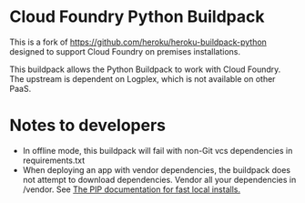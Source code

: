 Cloud Foundry Python Buildpack
==============================

This is a fork of https://github.com/heroku/heroku-buildpack-python designed to support Cloud Foundry
on premises installations.

This buildpack allows the Python Buildpack to work with Cloud Foundry. The upstream is dependent on
Logplex, which is not available on other PaaS.

Notes to developers
===================

* In offline mode, this buildpack will fail with non-Git vcs dependencies in requirements.txt
* When deploying an app with vendor dependencies, the buildpack does not attempt to download dependencies. Vendor all
your dependencies in /vendor. See [The PIP documentation for fast local installs.](http://pip.readthedocs.org/en/latest/user_guide.html#fast-local-installs)